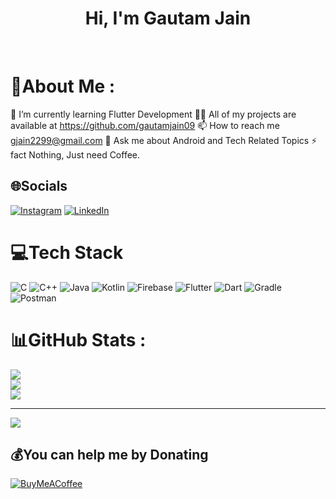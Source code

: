 <h1 align="center">Hi, I'm Gautam Jain</h1>
<br>

# 💫About Me :
🌱 I’m currently learning Flutter Development
👨‍💻 All of my projects are available at https://github.com/gautamjain09
📫 How to reach me gjain2299@gmail.com
💬 Ask me about Android and Tech Related Topics
⚡ fact Nothing, Just need Coffee.

## 🌐Socials
[![Instagram](https://img.shields.io/badge/Instagram-%23E4405F.svg?logo=Instagram&logoColor=white)](https://instagram.com/gautam_nareliya) [![LinkedIn](https://img.shields.io/badge/LinkedIn-%230077B5.svg?logo=linkedin&logoColor=white)](https://linkedin.com/in/gautam-jain-1382011aa) 

# 💻Tech Stack
![C](https://img.shields.io/badge/c-%2300599C.svg?style=for-the-badge&logo=c&logoColor=white) ![C++](https://img.shields.io/badge/c++-%2300599C.svg?style=for-the-badge&logo=c%2B%2B&logoColor=white) ![Java](https://img.shields.io/badge/java-%23ED8B00.svg?style=for-the-badge&logo=java&logoColor=white) ![Kotlin](https://img.shields.io/badge/kotlin-%230095D5.svg?style=for-the-badge&logo=kotlin&logoColor=white) ![Firebase](https://img.shields.io/badge/firebase-%23039BE5.svg?style=for-the-badge&logo=firebase) ![Flutter](https://img.shields.io/badge/Flutter-%2302569B.svg?style=for-the-badge&logo=Flutter&logoColor=white) ![Dart](https://img.shields.io/badge/dart-%230175C2.svg?style=for-the-badge&logo=dart&logoColor=white) ![Gradle](https://img.shields.io/badge/Gradle-02303A.svg?style=for-the-badge&logo=Gradle&logoColor=white) ![Postman](https://img.shields.io/badge/Postman-FF6C37?style=for-the-badge&logo=postman&logoColor=white)
# 📊GitHub Stats :
![](https://github-readme-stats.vercel.app/api?username=gautamjain09&theme=dracula&hide_border=true&include_all_commits=false&count_private=false)<br/>
![](https://github-readme-streak-stats.herokuapp.com/?user=gautamjain09&theme=dracula&hide_border=true)<br/>
![](https://github-readme-stats.vercel.app/api/top-langs/?username=gautamjain09&theme=dracula&hide_border=true&include_all_commits=false&count_private=false&layout=compact)

---
[![](https://visitcount.itsvg.in/api?id=gautamjain09&icon=0&color=12)](https://visitcount.itsvg.in)

  ## 💰You can help me by Donating
  [![BuyMeACoffee](https://img.shields.io/badge/Buy%20Me%20a%20Coffee-ffdd00?style=for-the-badge&logo=buy-me-a-coffee&logoColor=black)](https://buymeacoffee.com/gautamjain09) 

  <!-- Proudly created with GPRM ( https://gprm.itsvg.in ) -->
  